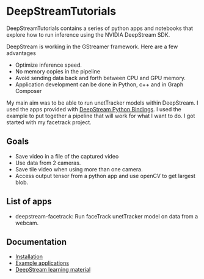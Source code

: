 # DeepStreamTutorials

DeepStreamTutorials contains a series of python apps and notebooks that explore how to run inference using the NVIDIA DeepStream SDK. 

DeepStream is working in the GStreamer framework. Here are a few advantages

* Optimize inference speed.
* No memory copies in the pipeline
* Avoid sending data back and forth between CPU and GPU memory.
* Application development can be done in Python, c++ and in Graph Composer

My main aim was to be able to run unetTracker models within DeepStream.
I used the apps provided with [DeepStream Python Bindings](https://github.com/NVIDIA-AI-IOT/deepstream_python_apps).
I used the example to put together a pipeline that will work for what I want to do.
I got started with my facetrack project.

## Goals

* Save video in a file of the captured video
* Use data from 2 cameras.
* Save tile video when using more than one camera.
* Access output tensor from a python app and use openCV to get largest blob.


## List of apps

* deepstream-facetrack: Run faceTrack unetTracker model on data from a webcam.


## Documentation

* [Installation](doc/install.md)
* [Example applications](doc/example_apps.md)
* [DeepStream learning material](doc/learning.md)
